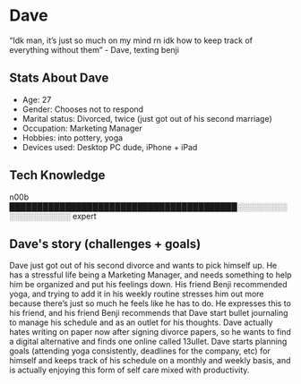 # Dave
“Idk man, it’s just so much on my mind rn idk how to keep track of everything without them” - Dave, texting benji

## Stats About Dave
- Age: 27
- Gender: Chooses not to respond
- Marital status: Divorced, twice (just got out of his second marriage)
- Occupation: Marketing Manager 
- Hobbies: into pottery, yoga
- Devices used: Desktop PC dude, iPhone + iPad

## Tech Knowledge
n00b █████████████████████████████████████████░░░░░░░░░░░░░░░░░░░░ expert

## Dave's story (challenges + goals)
Dave just got out of his second divorce and wants to pick himself up. He has a stressful life being a Marketing Manager, and needs something to help him be organized and put his feelings down. His friend Benji recommended yoga, and trying to add it in his weekly routine stresses him out more because there’s just so much he feels like he has to do. He expresses this to his friend, and his friend Benji recommends that Dave start bullet journaling to manage his schedule and as an outlet for his thoughts. Dave actually hates writing on paper now after signing divorce papers, so he wants to find a digital alternative and finds one online called 13ullet. Dave starts planning goals (attending yoga consistently, deadlines for the company, etc) for himself and keeps track of his schedule on a monthly and weekly basis, and is actually enjoying this form of self care mixed with productivity.
